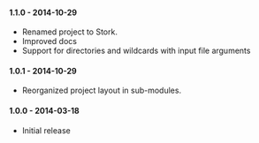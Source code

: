 
#### 1.1.0 - 2014-10-29
 - Renamed project to Stork.
 - Improved docs
 - Support for directories and wildcards with input file arguments

#### 1.0.1 - 2014-10-29
 - Reorganized project layout in sub-modules.

#### 1.0.0 - 2014-03-18
 - Initial release
